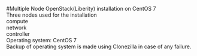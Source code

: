 
#Multiple Node OpenStack(Liberity) installation on CentOS 7 <br/>
Three nodes used for the installation<br/>
compute<br/>
network<br/>
controller<br/>
Operating system: CentOS 7<br/>
Backup of operating system is made using Clonezilla in case of any failure.<br/>





